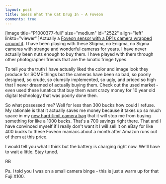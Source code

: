 ```yaml
---
layout: post
title: Guess What The Cat Drug In - A Foveon
comments: true
---
```

[image title="P1000377-full" size="medium" id="2522" align="left" linkto="viewer" ]Actually a <a href="http://www.amazon.com/gp/redirect.html?ie=UTF8&amp;location=http%3A%2F%2Fwww.amazon.com%2Fgp%2Foffer-listing%2FB002RARGOO%3Fie%3DUTF8%26ref_%3Dsr_1_1_olp%26qid%3D1284830338%26sr%3D8-1%26condition%3Dnew&amp;tag=rbde-20&amp;linkCode=ur2&amp;camp=1789&amp;creative=390957">Foveon sensor with a DP1s camera wrapped around it</a>. I have been playing with these Stigma, no Enigma, no Sigma cameras with strange and wonderful cameras for years. I have never actually been nuts enough to buy them. I have played with them through other photographer friends that are the lunatic fringe types.

To tell you the truth I have actually liked the color and image look they produce for SOME things but the cameras have been so bad, so poorly designed, so crude, so clumsily implemented, so ugly, and priced so high that I never dreamed of actually buying them. Check out the used market - even used these lunatics that buy them want crazy money for 10 year old digital technology that was poorly done then.

So what possessed me? Well for less than 300 bucks how could I refuse. My rationale is that it actually saves me money because it takes up so much space in my <a href="http://photo.rwboyer.com/2010/09/13/another-money-saving-idea/">new hard-limit camera bag</a> that it will stop me from buying something for like a 1000 bucks. That's a 700 savings right there. That and I have convinced myself if I really don't want it I will sell it on eBay for like 400 bucks to these Foveon maniacs about a month after Amazon runs out of them at this price.

I would tell you what I think but the battery is charging right now. We'll have to wait a little. Stay tuned.

RB

Ps. I told you I was on a small camera binge - this is just a warm up for that Fuji X100.